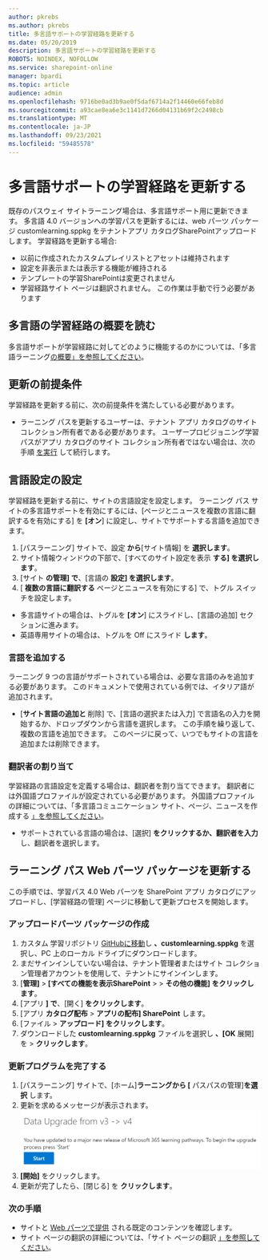 ```yaml
---
author: pkrebs
ms.author: pkrebs
title: 多言語サポートの学習経路を更新する
ms.date: 05/20/2019
description: 多言語サポートの学習経路を更新する
ROBOTS: NOINDEX, NOFOLLOW
ms.service: sharepoint-online
manager: bpardi
ms.topic: article
audience: admin
ms.openlocfilehash: 9716be0ad3b9ae0f5daf6714a2f14460e66feb8d
ms.sourcegitcommit: a93cae8ea6e3c1141d7266d04131b69f2c2498cb
ms.translationtype: MT
ms.contentlocale: ja-JP
ms.lasthandoff: 09/23/2021
ms.locfileid: "59485578"
---
```

# <a name="update-learning-pathways-for-multilingual-support"></a>多言語サポートの学習経路を更新する
既存のパスウェイ サイトラーニング場合は、多言語サポート用に更新できます。 多言語 4.0 バージョンへの学習パスを更新するには、web パーツ パッケージ customlearning.sppkg をテナントアプリ カタログSharePointアップロードします。 学習経路を更新する場合:  

- 以前に作成されたカスタムプレイリストとアセットは維持されます
- 設定を非表示または表示する機能が維持される
- テンプレートの学習SharePointは変更されません
- 学習経路サイト ページは翻訳されません。 この作業は手動で行う必要があります

## <a name="read-the-learning-pathways-multilingual-overview"></a>多言語の学習経路の概要を読む
多言語サポートが学習経路に対してどのように機能するのかについては、「多言語ラーニング[の概要」を参照してください](custom_overview_ml.md)。 

## <a name="prerequisites-to-update"></a>更新の前提条件
学習経路を更新する前に、次の前提条件を満たしている必要があります。
- ラーニング パスを更新するユーザーは、テナント アプリ カタログのサイト コレクション所有者である必要があります。 ユーザープロビジョニング学習パスがアプリ カタログのサイト コレクション所有者ではない場合は、次の手順 [を実行](addappadmin.md) して続行します。 

## <a name="set-language-settings"></a>言語設定の設定 
学習経路を更新する前に、サイトの言語設定を設定します。 ラーニング パス サイトの多言語サポートを有効にするには、[ページとニュースを複数の言語に翻訳するを有効にする] を **[オン**] に設定し、サイトでサポートする言語を追加できます。
1.  [パスラーニング] サイトで、設定 **から**[サイト情報] を **選択します**。
2.  サイト情報ウィンドウの下部で、[すべてのサイト設定を表示 **する] を選択します**。
3.  [サイト **の管理] で**、[言語の **設定] を選択します**。
4.  [ **複数の言語に翻訳する** ページとニュースを有効にする] で、トグル スイッチを設定します。 
- 多言語サイトの場合は、トグルを **[オン**] にスライドし、[言語の追加] セクションに進みます。 
- 英語専用サイトの場合は、トグルを Off にスライド **します**。

### <a name="add-languages"></a>言語を追加する
ラーニング 9 つの言語がサポートされている場合は、必要な言語のみを追加する必要があります。 このドキュメントで使用されている例では、イタリア語が追加されます。 
- [**サイト言語の追加と** 削除] で、[言語の選択または入力] で言語名の入力を開始するか、ドロップダウンから言語を選択します。 この手順を繰り返して、複数の言語を追加できます。 このページに戻って、いつでもサイトの言語を追加または削除できます。
 
### <a name="assign-translators"></a>翻訳者の割り当て
学習経路の言語設定を定義する場合は、翻訳者を割り当てできます。 翻訳者には外国語プロファイルが設定されている必要があります。 外国語プロファイルの詳細については、「多言語コミュニケーション サイト、ページ、ニュースを作成する [」を参照してください](https://support.office.com/article/2bb7d610-5453-41c6-a0e8-6f40b3ed750c)。  
- サポートされている言語の場合は、[選択] **をクリックするか、翻訳者を入力** し、翻訳者を選択します。 

## <a name="update-the-learning-pathways-web-part-package"></a>ラーニング パス Web パーツ パッケージを更新する
この手順では、学習パス 4.0 Web パーツを SharePoint アプリ カタログにアップロードし、[学習経路の管理] ページに移動して更新プロセスを開始します。

### <a name="upload-the-web-part-package"></a>アップロードパーツ パッケージの作成
1.  カスタム 学習リポジトリ [GitHubに移動](https://github.com/pnp/custom-learning-office-365/tree/master/webpart)し **、customlearning.sppkg** を選択し、PC 上のローカル ドライブにダウンロードします。 
2.  まだサインインしていない場合は、テナント管理者またはサイト コレクション管理者アカウントを使用して、テナントにサインインします。 
3.  [**管理]**  >  **[すべての機能を表示SharePoint**  >    >  **その他の機能] をクリックします**。 
4.  [アプリ **] で**、[開く] **をクリックします**。 
5.  [アプリ **カタログ配布**  >  **アプリの配布] SharePoint** します。 
6.  [ファイル  >  **アップロード] をクリックします**。 
7.  ダウンロードした **customlearning.sppkg** ファイルを選択し **、[OK** 展開] を  >  **クリックします**。 

### <a name="complete-the-update"></a>更新プログラムを完了する
1.  [パスラーニング] サイトで、[ホーム]**ラーニングから [** パスパスの管理]**を選択** します。 
2.  更新を求めるメッセージが表示されます。 
![管理者向けカスタム更新プロンプト](media/custom_update_adminprompt_ml.png)
3.  **[開始]** をクリックします。 
4. 更新が完了したら、[閉じる] を **クリックします**。 

### <a name="next-steps"></a>次の手順
- サイトと [Web パーツで提供](custom_exploresite.md) される既定のコンテンツを確認します。
- サイト ページの翻訳の詳細については、「サイト ページの翻訳 [」を参照してください](custom_translate_page_ml.md)。 

